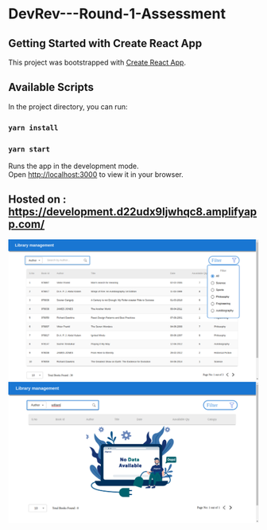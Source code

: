 # DevRev---Round-1-Assessment

## Getting Started with Create React App

This project was bootstrapped with [Create React App](https://github.com/facebook/create-react-app).

## Available Scripts

In the project directory, you can run:
### `yarn install`
### `yarn start`

Runs the app in the development mode.\
Open [http://localhost:3000](http://localhost:3000) to view it in your browser.

## Hosted on : https://development.d22udx9ljwhqc8.amplifyapp.com/
![alt text](https://github.com/Satyam7Jha/DevRev---Round-1-Assessment/blob/main/public/Screenshot%20from%202022-11-12%2009-07-09.jpeg?raw=true "Home Page")
![alt text](https://github.com/Satyam7Jha/DevRev---Round-1-Assessment/blob/main/public/Screenshot%20from%202022-11-12%2009-21-22.jpeg?raw=true "Home Page")
